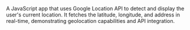 A JavaScript app that uses Google Location API to detect and display the user's current location. It fetches the latitude, longitude, and address in real-time, demonstrating geolocation capabilities and API integration.
